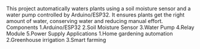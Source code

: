 This project automatically waters plants using a soil moisture sensor and a water pump controlled by Arduino/ESP32. It ensures plants get the right amount of water, conserving water and reducing manual effort.
Components
1.Arduino/ESP32
2.Soil Moisture Sensor
3.Water Pump
4.Relay Module
5.Power Supply
Applications
1.Home gardening automation
2.Greenhouse irrigation
3.Smart farming
